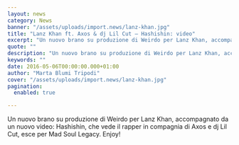```yaml
---
layout: news
category: News
banner: "/assets/uploads/import.news/lanz-khan.jpg"
title: "Lanz Khan ft. Axos & dj Lil Cut – Hashishin: video"
excerpt: "Un nuovo brano su produzione di Weirdo per Lanz Khan, accompagnato da un nuovo video: Hashishin, che vede il rapper in compagnia di Axos e dj Lil Cut, esce per Mad Soul Legacy. Enjoy!"
quote: ""
description: "Un nuovo brano su produzione di Weirdo per Lanz Khan, accompagnato da un nuovo video: Hashishin, che vede il rapper in compagnia di Axos e dj Lil Cut, esce per Mad Soul Legacy. Enjoy!"
keywords: ""
date: 2016-05-06T00:00:00.000+01:00
author: "Marta Blumi Tripodi"
cover: "/assets/uploads/import.news/lanz-khan.jpg"
pagination:
  enabled: true

---
```


Un nuovo brano su produzione di Weirdo per Lanz Khan, accompagnato da un nuovo video: Hashishin, che vede il rapper in compagnia di Axos e dj Lil Cut, esce per Mad Soul Legacy. Enjoy!